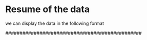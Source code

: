 # Resume of the data

we can display the data in the following format

################################################
